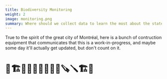 ```yaml
---
title: Biodiversity Monitoring 
weight: 2
image: monitoring.png
summary: Where should we collect data to learn the most about the state of biodiversity and ecosystem functioning? 
---
```


True to the spirit of the great city of Montréal, here is a bunch of contruction
equipment that communicates that this is a work-in-progress, and maybe some day
it'll actually get updated, but don't count on it.

# 🚧🏗️👷‍♂️👷‍♀️🦺🔨🧰🪚🪛🏗️🚧